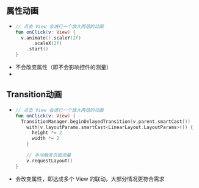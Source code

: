 ## 属性动画
- ```kotlin
  // 点击 View 会进行一个放大两倍的动画
  fun onClick(v: View) {
    v.animate().scaleY(2f)
    	.scaleX(2f)
      .start()
  }
  ```
- 不会改变属性（即不会影响控件的测量）
- 
## Transition动画
- ```kotlin
  // 点击 View 会进行一个放大两倍的动画
  fun onClick(v: View) {
  	TransitionManager.beginDelayedTransition(v.parent.smartCast())
      with(v.layoutParams.smartCast<LinearLayout.LayoutParams>()) {
        height *= 2
        width *= 2
      }

      // 手动触发页面测量
      v.requestLayout()
  }
  ```
- 会改变属性，即达成多个 View 的联动，大部分情况更符合需求
